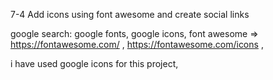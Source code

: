 7-4 Add icons using font awesome and create social links

google search: 
    google fonts, 
    google icons,
    font awesome => https://fontawesome.com/ , https://fontawesome.com/icons , 
    
i have used google icons for this project, 
